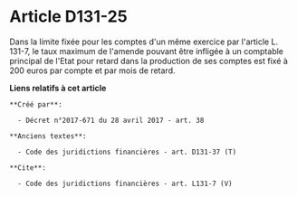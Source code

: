 # Article D131-25

Dans la limite fixée pour les comptes d'un même exercice par l'article L. 131-7, le taux maximum de l'amende pouvant être
infligée à un comptable principal de l'Etat pour retard dans la production de ses comptes est fixé à 200 euros par compte et
par mois de retard.

**Liens relatifs à cet article**

	**Créé par**:

	  - Décret n°2017-671 du 28 avril 2017 - art. 38

	**Anciens textes**:

	  - Code des juridictions financières - art. D131-37 (T)

	**Cite**:

	  - Code des juridictions financières - art. L131-7 (V)
